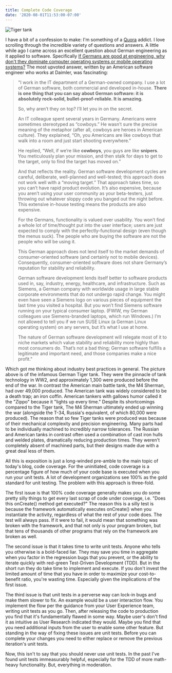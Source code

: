 ```yaml
---
title: Complete Code Coverage
date: '2020-08-01T11:53:00-07:00'
---
```

![Tiger tank](/img/blog/tiger.jpg)

I have a bit of a confession to make: I'm something of a [Quora](https://www.quora.com/) addict.  I love scrolling through the incredible variety of questions and answers.  A little while ago I came across an excellent question about German engineering as it applied to software.  Specifically  [If Germans are good at engineering, why don't they dominate computer operating systems or mobile operating systems?](https://www.quora.com/If-Germans-are-good-at-engineering-how-come-they-dont-dominate-computer-operating-systems-or-mobile-operating-systems)   The most upvoted answer, written by an American software engineer who works at Daimler, was fascinating: 

> "I work in the IT department of a German-owned company. I use a lot of German software, both commercial and developed in-house. **There is one thing that you can say about German software: it is absolutely rock-solid, bullet-proof-reliable. It is amazing.**
>
> So, why aren’t they on top? I’ll let you in on the secret.
>
> An IT colleague spent several years in Germany. Americans were sometimes stereotyped as “cowboys.” He wasn’t sure the precise meaning of the metaphor (after all, cowboys are heroes in American culture). They explained, “Oh, you Americans are like cowboys that walk into a room and just start shooting everywhere.”
>
> He replied, “Well, if we’re like **cowboys**, you guys are like **snipers**. You meticulously plan your mission, and then stalk for days to get to the target, only to find the target has moved on.”
>
> And that reflects the reality. German software development cycles are careful, deliberate, well-planned and well-tested; this approach does not work well with a “moving target.” That approach takes time, so you can’t have rapid product evolution. It’s also expensive, because you aren’t using your user community as your beta-testers, just throwing out whatever sloppy code you banged out the night before. This extensive in-house testing means the products are also expensive.
>
> For the Germans, functionality is valued over usability. You won’t find a whole lot of time/thought put into the user interface; users are just expected to comply with the perfectly-functional design (even though the menus suck). The people who are buying the software are not the people who will be using it.
>
> This German approach does not lend itself to the market demands of consumer-oriented software (and certainly not to mobile devices). Consequently, consumer-oriented software does not share Germany’s reputation for stability and reliability.
>
> German software development lends itself better to software products used in, say, industry, energy, healthcare, and infrastructure. Such as Siemens, a German company with worldwide usage in large stable corporate environments that do not undergo rapid change. You might even have seen a Siemens logo on various pieces of equipment the last time you visited a hospital. But you won’t find Siemens software running on your typical consumer laptop. (FWIW, my German colleagues use Siemens-branded laptops, which run Windows.) I’m not allowed to tell you if we run SUSE Linux (a German Linux operating system) on any servers, but it’s what I use at home.
>
> The nature of German software development will relegate most of it to niche markets which value stability and reliability more highly than most consumers do. That’s not a bad thing; German software fulfills a legitimate and important need, and those companies make a nice profit."

Which got me thinking about industry best practices in general.  The picture above is of the infamous German Tiger tank.  They were the pinnacle of tank technology in WW2, and approximately 1,300 were produced before the end of the war.  In contrast the American main battle tank, the M4 Sherman, had over 49,000 produced.  The American tank was widely considered to be a death trap; an iron coffin.  American tankers with gallows humor called it the "Zippo" because it "lights up every time."  Despite its shortcomings compared to the Tiger tank, The M4 Sherman ultimately ended up winning the war (alongside the T-34, Russia's equivalent, of which 80,000 were produced).  The reason that so few Tiger tanks were produced was because of their mechanical complexity and precision engineering.  Many parts had to be individually machined to incredibly narrow tolerances.  The Russian and American tanks in contrast often used a combination of cast iron hulls and welded plates, dramatically reducing production times.  They weren't completely absent of machined parts, but their designs made due with a great deal less of them.

All this is exposition is just a long-winded pre-amble to the main topic of today's blog, code coverage.  For the uninitiated, code coverage is a percentage figure of how much of your code base is executed when you run your unit tests.  A lot of development organizations see 100% as the gold standard for unit testing.  The problem with this approach is three-fold. 

The first issue is that 100% code coverage generally makes you do some pretty silly things to get every last scrap of code under coverage, i.e. "Does this onCreate() method get executed?"  The reason this is a silly test is because the framework automatically executes onCreate() when you instantiate the activity, regardless of what the rest of your code does.  The test will always pass.  If it were to fail, it would mean that something was broken with the framework, and that not only is your program broken, but that tens of thousands of other programs that rely on the framework are broken as well. 

The second issue is that it takes time to write unit tests.  Anyone who tells you otherwise is a bold-faced liar.  They may save you time in aggregate when you factor in the regression bugs that you prevent, or the ability to iterate quickly with red-green Test-Driven Development (TDD).  But in the short run they do take time to implement and execute.  If you don't invest the limited amount of time that you have in order to maximize your cost-to-benefit ratio, you're wasting time.  Especially given the implications of the first issue.

The third issue is that unit tests in a perverse way can lock-in bugs and make them slower to fix.  An example would be a user interaction flow.  You implement the flow per the guidance from your User Experience team, writing unit tests as you go.  Then, after releasing the code to production you find that it's fundamentally flawed in some way.  Maybe user's don't find it as intuitive as User Research indicated they would.  Maybe you find that you need additional inputs from the user to enable some other feature.  But standing in the way of fixing these issues are unit tests.  Before you can complete your changes you need to either replace or remove the previous iteration's unit tests.  

Now, this isn't to say that you should never use unit tests.  In the past I've found unit tests immeasurably helpful, especially for the TDD of more math-heavy functionality.  But, everything in moderation.
